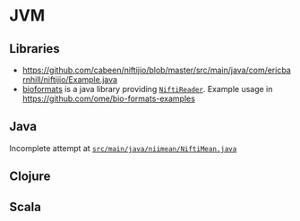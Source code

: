 # JVM
## Libraries
 * https://github.com/cabeen/niftijio/blob/master/src/main/java/com/ericbarnhill/niftijio/Example.java
 * [bioformats](https://www.openmicroscopy.org/bio-formats/) is a java library providing [`NiftiReader`](https://bio-formats.readthedocs.io/en/v7.3.1/metadata/NiftiReader.html). Example usage in https://github.com/ome/bio-formats-examples

## Java

Incomplete attempt at [`src/main/java/niimean/NiftiMean.java`](src/main/java/niimean/NiftiMean.java)

## Clojure
## Scala
